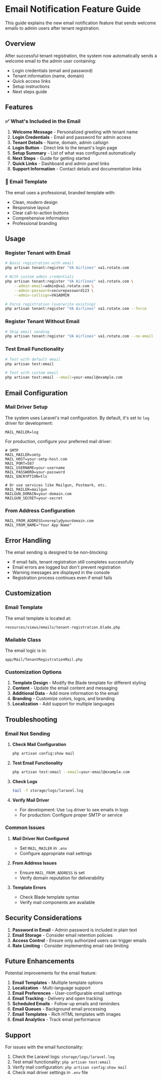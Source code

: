 # Email Notification Feature Guide

This guide explains the new email notification feature that sends welcome emails to admin users after tenant registration.

## Overview

After successful tenant registration, the system now automatically sends a welcome email to the admin user containing:
- Login credentials (email and password)
- Tenant information (name, domain)
- Quick access links
- Setup instructions
- Next steps guide

## Features

### ✅ What's Included in the Email

1. **Welcome Message** - Personalized greeting with tenant name
2. **Login Credentials** - Email and password for admin access
3. **Tenant Details** - Name, domain, admin callsign
4. **Login Button** - Direct link to the tenant's login page
5. **Setup Summary** - List of what was configured automatically
6. **Next Steps** - Guide for getting started
7. **Quick Links** - Dashboard and admin panel links
8. **Support Information** - Contact details and documentation links

### 📧 Email Template

The email uses a professional, branded template with:
- Clean, modern design
- Responsive layout
- Clear call-to-action buttons
- Comprehensive information
- Professional branding

## Usage

### Register Tenant with Email

```bash
# Basic registration with email
php artisan tenant:register "VA Airlines" va1.rotate.com

# With custom admin credentials
php artisan tenant:register "VA Airlines" va1.rotate.com \
    --admin-email=admin@va1.rotate.com \
    --admin-password=securepassword123 \
    --admin-callsign=VA1ADMIN

# Force registration (overwrite existing)
php artisan tenant:register "VA Airlines" va1.rotate.com --force
```

### Register Tenant Without Email

```bash
# Skip email sending
php artisan tenant:register "VA Airlines" va1.rotate.com --no-email
```

### Test Email Functionality

```bash
# Test with default email
php artisan test:email

# Test with custom email
php artisan test:email --email=your-email@example.com
```

## Email Configuration

### Mail Driver Setup

The system uses Laravel's mail configuration. By default, it's set to `log` driver for development:

```env
MAIL_MAILER=log
```

For production, configure your preferred mail driver:

```env
# SMTP
MAIL_MAILER=smtp
MAIL_HOST=your-smtp-host.com
MAIL_PORT=587
MAIL_USERNAME=your-username
MAIL_PASSWORD=your-password
MAIL_ENCRYPTION=tls

# Or use services like Mailgun, Postmark, etc.
MAIL_MAILER=mailgun
MAILGUN_DOMAIN=your-domain.com
MAILGUN_SECRET=your-secret
```

### From Address Configuration

```env
MAIL_FROM_ADDRESS=noreply@yourdomain.com
MAIL_FROM_NAME="Your App Name"
```

## Error Handling

The email sending is designed to be non-blocking:
- If email fails, tenant registration still completes successfully
- Email errors are logged but don't prevent registration
- Warning messages are displayed in the console
- Registration process continues even if email fails

## Customization

### Email Template

The email template is located at:
```
resources/views/emails/tenant-registration.blade.php
```

### Mailable Class

The email logic is in:
```
app/Mail/TenantRegistrationMail.php
```

### Customization Options

1. **Template Design** - Modify the Blade template for different styling
2. **Content** - Update the email content and messaging
3. **Additional Data** - Add more information to the email
4. **Branding** - Customize colors, logos, and branding
5. **Localization** - Add support for multiple languages

## Troubleshooting

### Email Not Sending

1. **Check Mail Configuration**
   ```bash
   php artisan config:show mail
   ```

2. **Test Email Functionality**
   ```bash
   php artisan test:email --email=your-email@example.com
   ```

3. **Check Logs**
   ```bash
   tail -f storage/logs/laravel.log
   ```

4. **Verify Mail Driver**
   - For development: Use `log` driver to see emails in logs
   - For production: Configure proper SMTP or service

### Common Issues

1. **Mail Driver Not Configured**
   - Set `MAIL_MAILER` in `.env`
   - Configure appropriate mail settings

2. **From Address Issues**
   - Ensure `MAIL_FROM_ADDRESS` is set
   - Verify domain reputation for deliverability

3. **Template Errors**
   - Check Blade template syntax
   - Verify mail components are available

## Security Considerations

1. **Password in Email** - Admin password is included in plain text
2. **Email Storage** - Consider email retention policies
3. **Access Control** - Ensure only authorized users can trigger emails
4. **Rate Limiting** - Consider implementing email rate limiting

## Future Enhancements

Potential improvements for the email feature:

1. **Email Templates** - Multiple template options
2. **Localization** - Multi-language support
3. **Email Preferences** - User-configurable email settings
4. **Email Tracking** - Delivery and open tracking
5. **Scheduled Emails** - Follow-up emails and reminders
6. **Email Queues** - Background email processing
7. **Email Templates** - Rich HTML templates with images
8. **Email Analytics** - Track email performance

## Support

For issues with the email functionality:

1. Check the Laravel logs: `storage/logs/laravel.log`
2. Test email functionality: `php artisan test:email`
3. Verify mail configuration: `php artisan config:show mail`
4. Check mail driver settings in `.env` file 
